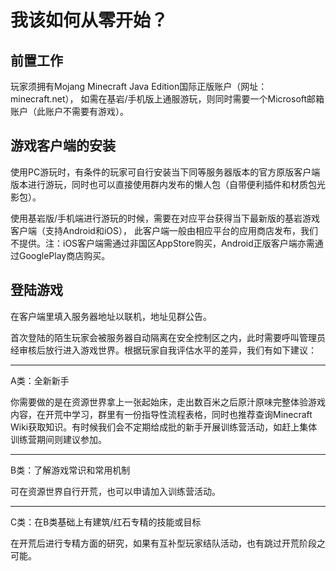 # 我该如何从零开始？

## 前置工作

玩家须拥有Mojang Minecraft Java Edition国际正版账户（网址：minecraft.net），
如需在基岩/手机版上通服游玩，则同时需要一个Microsoft邮箱账户（此账户不需要有游戏）。

## 游戏客户端的安装

使用PC游玩时，有条件的玩家可自行安装当下同等服务器版本的官方原版客户端版本进行游玩，同时也可以直接使用群内发布的懒人包（自带便利插件和材质包光影包）。

使用基岩版/手机端进行游玩的时候，需要在对应平台获得当下最新版的基岩游戏客户端（支持Android和iOS），
此客户端一般由相应平台的应用商店发布，我们不提供。注：iOS客户端需通过非国区AppStore购买，Android正版客户端亦需通过GooglePlay商店购买。

## 登陆游戏

在客户端里填入服务器地址以联机，地址见群公告。

首次登陆的陌生玩家会被服务器自动隔离在安全控制区之内，此时需要呼叫管理员经审核后放行进入游戏世界。根据玩家自我评估水平的差异，我们有如下建议：

---

A类：全新新手

你需要做的是在资源世界拿上一张起始床，走出数百米之后原汁原味完整体验游戏内容，在开荒中学习，群里有一份指导性流程表格，同时也推荐查询Minecraft Wiki获取知识。有时候我们会不定期给成批的新手开展训练营活动，如赶上集体训练营期间则建议参加。

---

B类：了解游戏常识和常用机制

可在资源世界自行开荒，也可以申请加入训练营活动。

---

C类：在B类基础上有建筑/红石专精的技能或目标

在开荒后进行专精方面的研究，如果有互补型玩家结队活动，也有跳过开荒阶段之可能。

